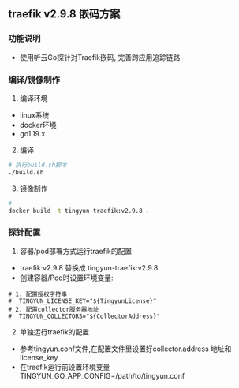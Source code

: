 ## traefik v2.9.8 嵌码方案
### 功能说明
+ 使用听云Go探针对Traefik嵌码, 完善跨应用追踪链路

### 编译/镜像制作
1. 编译环境
  + linux系统
  + docker环境
  + go1.19.x

2. 编译
```bash
# 执行build.sh脚本
./build.sh
```
3. 镜像制作
```bash
#
docker build -t tingyun-traefik:v2.9.8 .
```

### 探针配置
1. 容器/pod部署方式运行traefik的配置
  + traefik:v2.9.8 替换成 tingyun-traefik:v2.9.8
  + 创建容器/Pod时设置环境变量:
  ```
  # 1. 配置授权字符串
  #  TINGYUN_LICENSE_KEY="${TingyunLicense}"
  # 2. 配置collector服务器地址
  #  TINGYUN_COLLECTORS="${CollectorAddress}"
  ```
2. 单独运行traefik的配置
  + 参考tingyun.conf文件,在配置文件里设置好collector.address 地址和license_key
  + 在traefik运行前设置环境变量 TINGYUN_GO_APP_CONFIG=/path/to/tingyun.conf
  